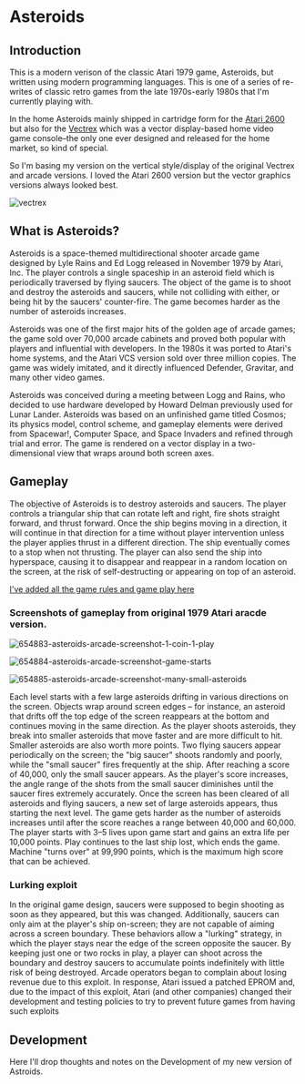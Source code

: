 # Asteroids

## Introduction
This is a modern verison of the classic Atari 1979 game, Asteroids, but written using modern programming languages. This is one of a series of re-writes of classic retro games from the late 1970s-early 1980s that I'm currently playing with. 

In the home Asteroids mainly shipped in cartridge form for the [Atari 2600](https://en.wikipedia.org/wiki/Atari_2600) but also for the [Vectrex](https://en.wikipedia.org/wiki/Vectrex) which was a vector display-based home video game console–the only one ever designed and released for the home market, so kind of special. 

So I'm basing my version on the vertical style/display of the original Vectrex and arcade versions. I loved the Atari 2600 version but the vector graphics versions always looked best.


![vectrex](https://user-images.githubusercontent.com/14840708/134128005-c300ec50-819c-4797-b0a1-20d94d206816.png)

## What is Asteroids?
Asteroids is a space-themed multidirectional shooter arcade game designed by Lyle Rains and Ed Logg released in November 1979 by Atari, Inc. The player controls a single spaceship in an asteroid field which is periodically traversed by flying saucers. The object of the game is to shoot and destroy the asteroids and saucers, while not colliding with either, or being hit by the saucers' counter-fire. The game becomes harder as the number of asteroids increases.

Asteroids was one of the first major hits of the golden age of arcade games; the game sold over 70,000 arcade cabinets and proved both popular with players and influential with developers. In the 1980s it was ported to Atari's home systems, and the Atari VCS version sold over three million copies. The game was widely imitated, and it directly influenced Defender, Gravitar, and many other video games.

Asteroids was conceived during a meeting between Logg and Rains, who decided to use hardware developed by Howard Delman previously used for Lunar Lander. Asteroids was based on an unfinished game titled Cosmos; its physics model, control scheme, and gameplay elements were derived from Spacewar!, Computer Space, and Space Invaders and refined through trial and error. The game is rendered on a vector display in a two-dimensional view that wraps around both screen axes.

## Gameplay
The objective of Asteroids is to destroy asteroids and saucers. The player controls a triangular ship that can rotate left and right, fire shots straight forward, and thrust forward. Once the ship begins moving in a direction, it will continue in that direction for a time without player intervention unless the player applies thrust in a different direction. The ship eventually comes to a stop when not thrusting. The player can also send the ship into hyperspace, causing it to disappear and reappear in a random location on the screen, at the risk of self-destructing or appearing on top of an asteroid.

[I've added all the game rules and game play here](docs/play-guide.md)


### Screenshots of gameplay from original 1979 Atari aracde version.

![654883-asteroids-arcade-screenshot-1-coin-1-play](https://user-images.githubusercontent.com/14840708/134503371-9f2c1efc-0228-4639-a9ff-0880e20aadb5.png)

![654884-asteroids-arcade-screenshot-game-starts](https://user-images.githubusercontent.com/14840708/134503386-0ea78636-8039-4700-a1e2-52a1f11aea96.png)

![654885-asteroids-arcade-screenshot-many-small-asteroids](https://user-images.githubusercontent.com/14840708/134503411-61d5ff0d-5476-4fda-bee9-4e3bcd23fd68.png)


Each level starts with a few large asteroids drifting in various directions on the screen. Objects wrap around screen edges – for instance, an asteroid that drifts off the top edge of the screen reappears at the bottom and continues moving in the same direction. As the player shoots asteroids, they break into smaller asteroids that move faster and are more difficult to hit. Smaller asteroids are also worth more points. Two flying saucers appear periodically on the screen; the "big saucer" shoots randomly and poorly, while the "small saucer" fires frequently at the ship. After reaching a score of 40,000, only the small saucer appears. As the player's score increases, the angle range of the shots from the small saucer diminishes until the saucer fires extremely accurately. Once the screen has been cleared of all asteroids and flying saucers, a new set of large asteroids appears, thus starting the next level. The game gets harder as the number of asteroids increases until after the score reaches a range between 40,000 and 60,000. The player starts with 3–5 lives upon game start and gains an extra life per 10,000 points. Play continues to the last ship lost, which ends the game. Machine "turns over" at 99,990 points, which is the maximum high score that can be achieved.

### Lurking exploit
In the original game design, saucers were supposed to begin shooting as soon as they appeared, but this was changed. Additionally, saucers can only aim at the player's ship on-screen; they are not capable of aiming across a screen boundary. These behaviors allow a "lurking" strategy, in which the player stays near the edge of the screen opposite the saucer. By keeping just one or two rocks in play, a player can shoot across the boundary and destroy saucers to accumulate points indefinitely with little risk of being destroyed. Arcade operators began to complain about losing revenue due to this exploit. In response, Atari issued a patched EPROM and, due to the impact of this exploit, Atari (and other companies) changed their development and testing policies to try to prevent future games from having such exploits

## Development
Here I'll drop thoughts and notes on the Development of my new version of Astroids.


